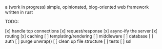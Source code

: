 a (work in progress) simple, opinionated, blog-oriented web framework written in rust

TODO:

[x] handle tcp connections
[x] request/response
[x] async-ify the server
[x] routing
[x] caching
[ ] templating/rendering
[ ] middleware
[ ] database
[ ] auth
[ ] purge unwrap()
[ ] clean up file structure
[ ] tests
[ ] ssl



